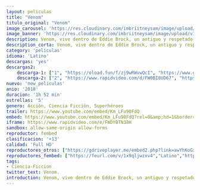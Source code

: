 ```yaml
---
layout: peliculas
title: "Venom"
titulo_original: "Venom"
image_carousel: 'https://res.cloudinary.com/imbriitneysam/image/upload/v1537676712/venom2-min.jpg'
image_banner: 'https://res.cloudinary.com/imbriitneysam/image/upload/v1537676714/venom3-min.jpg'
description: Venom, vive dentro de Eddie Brock, un antiguo y respetado periodista que, tras perderlo todo a nivel profesional, e incitado por su odio hacia Spider-Man decidió dejar que el simbionte se introdujese en él.
description_corta: Venom, vive dentro de Eddie Brock, un antiguo y respetado periodista que, tras perderlo todo a nivel profesional, e incitado por su odio hacia Spider-Man decidió...
category: 'peliculas'
idioma: 'Latino'
descargas: 'yes'
descargas2:
    descarga-1: ["1", "https://oload.fun/f/zj9wRWvwQcI", "https://www.google.com/s2/favicons?domain=openload.co","OpenLoad","https://res.cloudinary.com/imbriitneysam/image/upload/v1541473684/mexico.png", "Latino", "TS-Screener"]
    descarga-2: ["2", "https://www.rapidvideo.com/d/FW0BI8UD67", "https://www.google.com/s2/favicons?domain=www.rapidvideo.com","RapidVideo","https://res.cloudinary.com/imbriitneysam/image/upload/v1541473684/mexico.png", "Latino", "TS-Screener"]
nuevo: 'new_peliculas'
anio: '2018'
duracion: '1h 52 min'
estrellas: '5'
genero: Acción, Ciencia Ficción, Superhéroes
trailer: https://www.youtube.com/embed/Km_LFu90FdQ
embed: https://www.youtube.com/embed/Km_LFu90FdQ?rel=0&amp;hd=1&border=0&wmode=opaque&enablejsapi=1&modestbranding=1&controls=1&showinfo=1
iframe: https://www.rapidvideo.com/e/FWDYBTN38H
sandbox: allow-same-origin allow-forms
reproductor: fembed
clasificacion: '+13'
calidad: 'Full HD'
reproductores_otros: ["https://gdriveplayer.me/embed2.php?link=awYhKoGxf1fTB9AaTne84ghvdKD5n9kwBRWFSnC8wFnz462S1qsYLNdc0ng693u97HmAoRc6sfrAr0e2%252BBW9vkgWhSuATlFMmNFRK1k5IIwlck4auh29lLBTl2evzJYy6u%252B44CPcUus2WNXElT1yj%252FJR7QYy8AMpW20zXwLwSApwJfjy1JL%252Bk%252Fql4RHBgSgtunc6KCjWX3ccr0hUMpKDjM","Latino","https://movcloud.net/embed/hh-X4cB6FOtr","Latino"]
reproductores_fembed: ["https://feurl.com/v/1x9qljwzxv4","Latino","https://feurl.com/v/w84xpsn73dd64-l","Latino","https://feurl.com/v/8g9dedmw5pv","Latino"]
tags:
- Ciencia-Ficcion
twitter_text: Venom.
introduction: Venom, vive dentro de Eddie Brock, un antiguo y respetado periodista que, tras perderlo todo a nivel profesional, e incitado por su odio hacia Spider-Man decidió dejar que el simbionte se introdujese en él.
---
```












